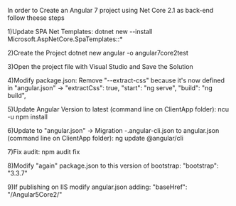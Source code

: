 In order to Create an Angular 7 project using Net Core 2.1 as back-end follow theese steps

1)Update SPA Net Templates:
dotnet new --install Microsoft.AspNetCore.SpaTemplates::*


2)Create the Project
dotnet new angular -o angular7core2test


3)Open the project file with Visual Studio and Save the Solution


4)Modify package.json:
Remove "--extract-css" because it's now defined in "angular.json" -> "extractCss": true,
"start": "ng serve",
"build": "ng build",


5)Update Angular Version to latest (command line on ClientApp folder):
ncu -u
npm install


6)Update to "angular.json" -> Migration -.angular-cli.json to angular.json (command line on ClientApp folder):
ng update @angular/cli


7)Fix audit: npm audit fix


8)Modify "again" package.json to this version of bootstrap:
"bootstrap": "3.3.7"


9)If publishing on IIS modify angular.json adding:
"baseHref": "/Angular5Core2/"

